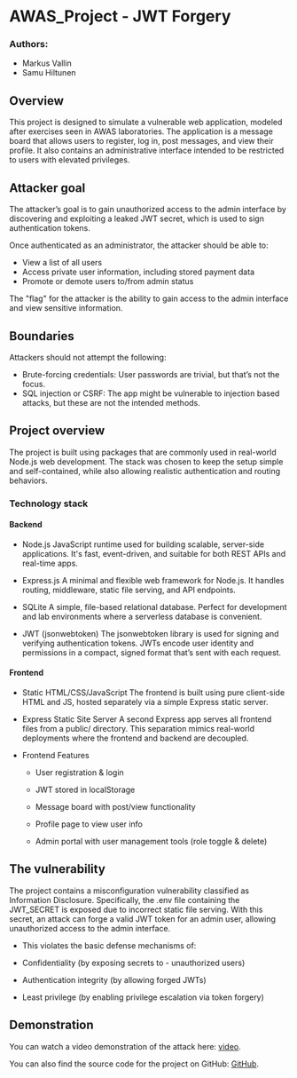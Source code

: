 # AWAS_Project - JWT Forgery

### Authors:
 - Markus Vallin
 - Samu Hiltunen

## Overview

This project is designed to simulate a vulnerable web application, modeled after exercises seen in AWAS laboratories. The application is a message board that allows users to register, log in, post messages, and view their profile. It also contains an administrative interface intended to be restricted to users with elevated privileges.

## Attacker goal

The attacker’s goal is to gain unauthorized access to the admin interface by discovering and exploiting a leaked JWT secret, which is used to sign authentication tokens.

Once authenticated as an administrator, the attacker should be able to:

- View a list of all users
- Access private user information, including stored payment data
- Promote or demote users to/from admin status

The "flag" for the attacker is the ability to gain access to the admin interface and view sensitive information.

## Boundaries

Attackers should not attempt the following:

- Brute-forcing credentials: User passwords are trivial, but that’s not the focus.
- SQL injection or CSRF:  The app might be vulnerable to injection based attacks, but these are not the intended methods.

## Project overview

The project is built using packages that are commonly used in real-world Node.js web development. The stack was chosen to keep the setup simple and self-contained, while also allowing realistic authentication and routing behaviors.

### Technology stack

#### Backend

- Node.js
JavaScript runtime used for building scalable, server-side applications. It's fast, event-driven, and suitable for both REST APIs and real-time apps.

- Express.js
A minimal and flexible web framework for Node.js. It handles routing, middleware, static file serving, and API endpoints.

- SQLite
A simple, file-based relational database. Perfect for development and lab environments where a serverless database is convenient.

- JWT (jsonwebtoken)
The jsonwebtoken library is used for signing and verifying authentication tokens. JWTs encode user identity and permissions in a compact, signed format that’s sent with each request.

#### Frontend

- Static HTML/CSS/JavaScript
The frontend is built using pure client-side HTML and JS, hosted separately via a simple Express static server.

- Express Static Site Server
A second Express app serves all frontend files from a public/ directory. This separation mimics real-world deployments where the frontend and backend are decoupled.

- Frontend Features

    - User registration & login

    - JWT stored in localStorage

    - Message board with post/view functionality

    - Profile page to view user info

    - Admin portal with user management tools (role toggle & delete)

## The vulnerability

The project contains a misconfiguration vulnerability classified as Information Disclosure. Specifically, the .env file containing the JWT_SECRET is exposed due to incorrect static file serving. With this secret, an attack can forge a valid JWT token for an admin user, allowing unauthorized access to the admin interface.

- This violates the basic defense mechanisms of:

- Confidentiality (by exposing secrets to - unauthorized users)

- Authentication integrity (by allowing forged JWTs)

- Least privilege (by enabling privilege escalation via token forgery)

## Demonstration

You can watch a video demonstration of the attack here: [video](https://www.youtube.com/watch?v=X4FArSg4r-U).

You can also find the source code for the project on GitHub: [GitHub](https://github.com/vitumake/awas/tree/main).
